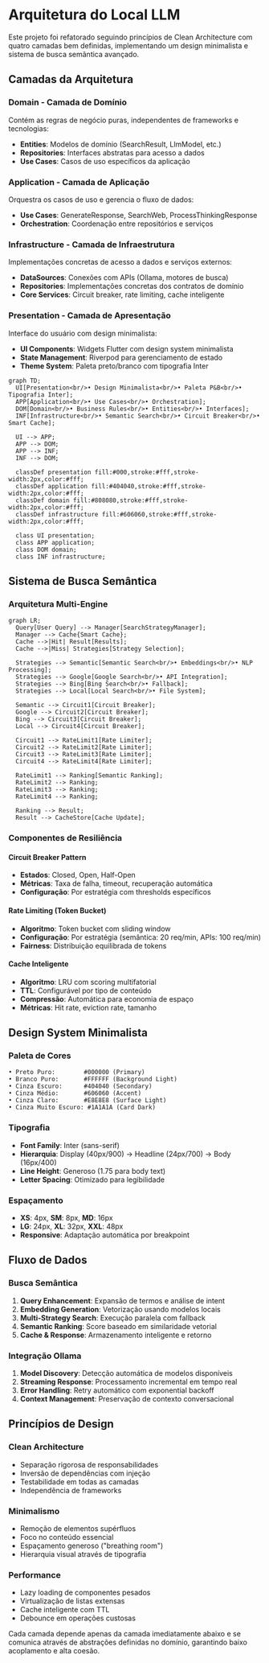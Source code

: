 # Arquitetura do Local LLM

Este projeto foi refatorado seguindo princípios de Clean Architecture com quatro camadas bem definidas, implementando um design minimalista e sistema de busca semântica avançado.

## Camadas da Arquitetura

### **Domain** - Camada de Domínio
Contém as regras de negócio puras, independentes de frameworks e tecnologias:
- **Entities**: Modelos de domínio (SearchResult, LlmModel, etc.)
- **Repositories**: Interfaces abstratas para acesso a dados
- **Use Cases**: Casos de uso específicos da aplicação

### **Application** - Camada de Aplicação  
Orquestra os casos de uso e gerencia o fluxo de dados:
- **Use Cases**: GenerateResponse, SearchWeb, ProcessThinkingResponse
- **Orchestration**: Coordenação entre repositórios e serviços

### **Infrastructure** - Camada de Infraestrutura
Implementações concretas de acesso a dados e serviços externos:
- **DataSources**: Conexões com APIs (Ollama, motores de busca)
- **Repositories**: Implementações concretas dos contratos de domínio
- **Core Services**: Circuit breaker, rate limiting, cache inteligente

### **Presentation** - Camada de Apresentação
Interface do usuário com design minimalista:
- **UI Components**: Widgets Flutter com design system minimalista  
- **State Management**: Riverpod para gerenciamento de estado
- **Theme System**: Paleta preto/branco com tipografia Inter

```mermaid
graph TD;
  UI[Presentation<br/>• Design Minimalista<br/>• Paleta P&B<br/>• Tipografia Inter];
  APP[Application<br/>• Use Cases<br/>• Orchestration];
  DOM[Domain<br/>• Business Rules<br/>• Entities<br/>• Interfaces];
  INF[Infrastructure<br/>• Semantic Search<br/>• Circuit Breaker<br/>• Smart Cache];
  
  UI --> APP;
  APP --> DOM;
  APP --> INF;
  INF --> DOM;
  
  classDef presentation fill:#000,stroke:#fff,stroke-width:2px,color:#fff;
  classDef application fill:#404040,stroke:#fff,stroke-width:2px,color:#fff;
  classDef domain fill:#808080,stroke:#fff,stroke-width:2px,color:#fff;
  classDef infrastructure fill:#606060,stroke:#fff,stroke-width:2px,color:#fff;
  
  class UI presentation;
  class APP application;
  class DOM domain;
  class INF infrastructure;
```

## Sistema de Busca Semântica

### Arquitetura Multi-Engine
```mermaid
graph LR;
  Query[User Query] --> Manager[SearchStrategyManager];
  Manager --> Cache{Smart Cache};
  Cache -->|Hit| Result[Results];
  Cache -->|Miss| Strategies[Strategy Selection];
  
  Strategies --> Semantic[Semantic Search<br/>• Embeddings<br/>• NLP Processing];
  Strategies --> Google[Google Search<br/>• API Integration];
  Strategies --> Bing[Bing Search<br/>• Fallback];
  Strategies --> Local[Local Search<br/>• File System];
  
  Semantic --> Circuit1[Circuit Breaker];
  Google --> Circuit2[Circuit Breaker];
  Bing --> Circuit3[Circuit Breaker];
  Local --> Circuit4[Circuit Breaker];
  
  Circuit1 --> RateLimit1[Rate Limiter];
  Circuit2 --> RateLimit2[Rate Limiter];  
  Circuit3 --> RateLimit3[Rate Limiter];
  Circuit4 --> RateLimit4[Rate Limiter];
  
  RateLimit1 --> Ranking[Semantic Ranking];
  RateLimit2 --> Ranking;
  RateLimit3 --> Ranking;
  RateLimit4 --> Ranking;
  
  Ranking --> Result;
  Result --> CacheStore[Cache Update];
```

### Componentes de Resiliência

#### Circuit Breaker Pattern
- **Estados**: Closed, Open, Half-Open
- **Métricas**: Taxa de falha, timeout, recuperação automática
- **Configuração**: Por estratégia com thresholds específicos

#### Rate Limiting (Token Bucket)
- **Algoritmo**: Token bucket com sliding window
- **Configuração**: Por estratégia (semântica: 20 req/min, APIs: 100 req/min)
- **Fairness**: Distribuição equilibrada de tokens

#### Cache Inteligente
- **Algoritmo**: LRU com scoring multifatorial
- **TTL**: Configurável por tipo de conteúdo  
- **Compressão**: Automática para economia de espaço
- **Métricas**: Hit rate, eviction rate, tamanho

## Design System Minimalista

### Paleta de Cores
```
• Preto Puro:        #000000 (Primary)
• Branco Puro:       #FFFFFF (Background Light)  
• Cinza Escuro:      #404040 (Secondary)
• Cinza Médio:       #606060 (Accent)
• Cinza Claro:       #E8E8E8 (Surface Light)
• Cinza Muito Escuro: #1A1A1A (Card Dark)
```

### Tipografia
- **Font Family**: Inter (sans-serif)
- **Hierarquia**: Display (40px/900) → Headline (24px/700) → Body (16px/400)
- **Line Height**: Generoso (1.75 para body text)
- **Letter Spacing**: Otimizado para legibilidade

### Espaçamento
- **XS**: 4px, **SM**: 8px, **MD**: 16px
- **LG**: 24px, **XL**: 32px, **XXL**: 48px
- **Responsive**: Adaptação automática por breakpoint

## Fluxo de Dados

### Busca Semântica
1. **Query Enhancement**: Expansão de termos e análise de intent
2. **Embedding Generation**: Vetorização usando modelos locais
3. **Multi-Strategy Search**: Execução paralela com fallback
4. **Semantic Ranking**: Score baseado em similaridade vetorial
5. **Cache & Response**: Armazenamento inteligente e retorno

### Integração Ollama
1. **Model Discovery**: Detecção automática de modelos disponíveis
2. **Streaming Response**: Processamento incremental em tempo real  
3. **Error Handling**: Retry automático com exponential backoff
4. **Context Management**: Preservação de contexto conversacional

## Princípios de Design

### Clean Architecture
- Separação rigorosa de responsabilidades
- Inversão de dependências com injeção
- Testabilidade em todas as camadas
- Independência de frameworks

### Minimalismo  
- Remoção de elementos supérfluos
- Foco no conteúdo essencial
- Espaçamento generoso ("breathing room")
- Hierarquia visual através de tipografia

### Performance
- Lazy loading de componentes pesados
- Virtualização de listas extensas  
- Cache inteligente com TTL
- Debounce em operações custosas

Cada camada depende apenas da camada imediatamente abaixo e se comunica através de abstrações definidas no domínio, garantindo baixo acoplamento e alta coesão.
